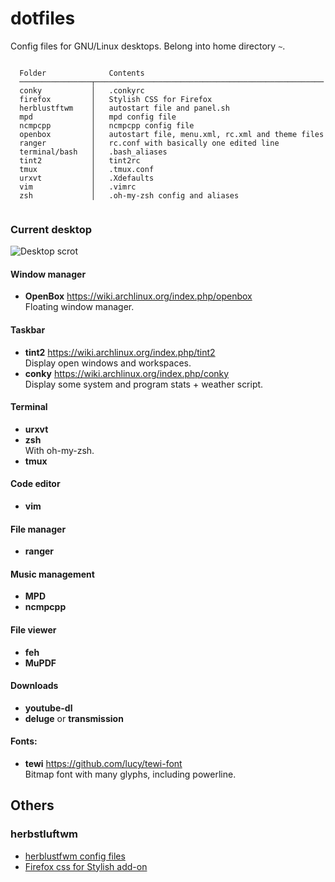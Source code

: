 # dotfiles

Config files for GNU/Linux desktops. Belong into home directory ``~``.

```

  Folder              Contents
  ────────────────┬───────────────────────────────────────────────────
  conky           │   .conkyrc
  firefox         │   Stylish CSS for Firefox
  herblustftwm    │   autostart file and panel.sh
  mpd             │   mpd config file
  ncmpcpp         │   ncmpcpp config file
  openbox         │   autostart file, menu.xml, rc.xml and theme files
  ranger          │   rc.conf with basically one edited line
  terminal/bash   │   .bash_aliases
  tint2           │   tint2rc
  tmux            │   .tmux.conf
  urxvt           │   .Xdefaults
  vim             │   .vimrc
  zsh             │   .oh-my-zsh config and aliases
  
```

### Current desktop

![Desktop scrot](https://my.mixtape.moe/syeazw.png)

#### Window manager
- **OpenBox** https://wiki.archlinux.org/index.php/openbox  
Floating window manager.

#### Taskbar
- **tint2** https://wiki.archlinux.org/index.php/tint2  
Display open windows and workspaces.
- **conky** https://wiki.archlinux.org/index.php/conky  
Display some system and program stats + weather script.

#### Terminal
- **urxvt** 
- **zsh**  
With oh-my-zsh.
- **tmux**  

#### Code editor
- **vim**

#### File manager
- **ranger**

#### Music management
- **MPD**
- **ncmpcpp**

#### File viewer
- **feh**
- **MuPDF**

#### Downloads
- **youtube-dl**
- **deluge** or **transmission**

#### Fonts:
- **tewi** https://github.com/lucy/tewi-font  
Bitmap font with many glyphs, including powerline.

## Others

### herbstluftwm
<ul>
  <li><a href="herbstluftwm/">herblustfwm config files</a></li>
  <li><a href="firefox/firefox-css-twily">Firefox css for Stylish add-on</a></li>
</ul>
